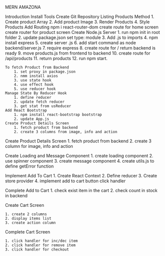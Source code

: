 MERN AMAZONA

Introduction
Install Tools 
Create Git Repository 
Listing Products Method 
    1. Create product Array
    2. Add product Image
    3. Render Products
    4. Style Products
Add Routing
    npm i react-router-dom
    create route for home screen
    create router for product screen
Create Node.js Server
    1. run npm init in root folder
    2. update package.json set type: module
    3. Add .js to imports
    4. npm install express
    5. create server .js
    6. add start command as node backend/server.js
    7. require express
    8. create route for / return backend is ready
    9. move products.js from frontend to backend
    10. create route for /api/products
    11. return products
    12. run npm start.

    To fetch Product from Backend
        1. set proxy in package.json
        2. nmm install axios
        3. use state hook
        4. use effect hook
        5. use reducer hook
    Manage State By Reducer Hook
        1. define reducer
        2. update fetch reducer
        3. get stat from usReducer
    Add React Bootstrap
        1. npm install react-bootstrap bootstrap
        2. update App.js
    Create Product Details Screen
        1. fetch product from backend
        2. create 3 columns from image, info and action 
Create Product Details Screen
    1. fetch product from backend
    2. create 3 column for image, info and action

Create Loading and Message Component
    1. create loading component 
    2. use spinner component 
    3. create message component 
    4. create utils.js to define getError function

Implement Add To Cart
    1. Create React Context
    2. Define reducer
    3. Create store provider
    4. implement add to cart button click handler 

Complete Add to Cart
    1. check exist item in the cart
    2. check count in stock in backend 

Create Cart Screen

    1. create 2 columns 
    2. display items list
    3. create action column

Complete Cart Screen

    1. click handler for inc/dec item
    2. click handler for remove item
    3. click handler for checkout 